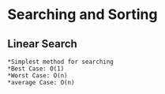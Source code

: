 # Searching and Sorting

## Linear Search
    *Simplest method for searching
    *Best Case: O(1)
    *Worst Case: O(n)
    *average Case: O(n)